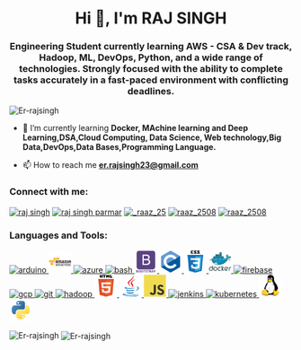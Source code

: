 <h1 align="center">Hi 👋, I'm RAJ SINGH</h1>
<h3 align="center">Engineering Student currently learning AWS - CSA & Dev track, Hadoop, ML, DevOps, Python, and a wide range of technologies. Strongly focused with the ability to complete tasks accurately in a fast-paced environment with conflicting deadlines.</h3>

<p align="left"> <img src="https://komarev.com/ghpvc/?username=Er-rajsingh&label=Profile%20views&color=0e75b6&style=flat" alt="Er-rajsingh" /> </p>

- 🌱 I’m currently learning **Docker, MAchine learning and Deep Learning,DSA,Cloud Computing, Data Science, Web technology,Big Data,DevOps,Data Bases,Programming Language.**

- 📫 How to reach me **er.rajsingh23@gmail.com**

<h3 align="left">Connect with me:</h3>
<p align="left">
<a href="https://linkedin.com/in/raajsingh/" target="blank"><img align="center" src="https://cdn.jsdelivr.net/npm/simple-icons@3.0.1/icons/linkedin.svg" alt="raj singh" height="30" width="40" /></a>
<a href="https://fb.com/raj singh parmar" target="blank"><img align="center" src="https://cdn.jsdelivr.net/npm/simple-icons@3.0.1/icons/facebook.svg" alt="raj singh parmar" height="30" width="40" /></a>
<a href="https://instagram.com/_raaz_25" target="blank"><img align="center" src="https://cdn.jsdelivr.net/npm/simple-icons@3.0.1/icons/instagram.svg" alt="_raaz_25" height="30" width="40" /></a>
<a href="https://www.codechef.com/users/raaz_2508" target="blank"><img align="center" src="https://cdn.jsdelivr.net/npm/simple-icons@3.1.0/icons/codechef.svg" alt="raaz_2508" height="30" width="40" /></a>
<a href="https://www.hackerrank.com/raaz_2508" target="blank"><img align="center" src="https://cdn.jsdelivr.net/npm/simple-icons@3.0.1/icons/hackerrank.svg" alt="raaz_2508" height="30" width="40" /></a>
</p>

<h3 align="left">Languages and Tools:</h3>
<p align="left"> <a href="https://www.arduino.cc/" target="_blank"> <img src="https://cdn.worldvectorlogo.com/logos/arduino-1.svg" alt="arduino" width="40" height="40"/> </a> <a href="https://aws.amazon.com" target="_blank"> <img src="https://raw.githubusercontent.com/devicons/devicon/master/icons/amazonwebservices/amazonwebservices-original-wordmark.svg" alt="aws" width="40" height="40"/> </a> <a href="https://azure.microsoft.com/en-in/" target="_blank"> <img src="https://www.vectorlogo.zone/logos/microsoft_azure/microsoft_azure-icon.svg" alt="azure" width="40" height="40"/> </a> <a href="https://www.gnu.org/software/bash/" target="_blank"> <img src="https://www.vectorlogo.zone/logos/gnu_bash/gnu_bash-icon.svg" alt="bash" width="40" height="40"/> </a> <a href="https://getbootstrap.com" target="_blank"> <img src="https://raw.githubusercontent.com/devicons/devicon/master/icons/bootstrap/bootstrap-plain-wordmark.svg" alt="bootstrap" width="40" height="40"/> </a> <a href="https://www.cprogramming.com/" target="_blank"> <img src="https://raw.githubusercontent.com/devicons/devicon/master/icons/c/c-original.svg" alt="c" width="40" height="40"/> </a> <a href="https://www.w3schools.com/css/" target="_blank"> <img src="https://raw.githubusercontent.com/devicons/devicon/master/icons/css3/css3-original-wordmark.svg" alt="css3" width="40" height="40"/> </a> <a href="https://www.docker.com/" target="_blank"> <img src="https://raw.githubusercontent.com/devicons/devicon/master/icons/docker/docker-original-wordmark.svg" alt="docker" width="40" height="40"/> </a> <a href="https://firebase.google.com/" target="_blank"> <img src="https://www.vectorlogo.zone/logos/firebase/firebase-icon.svg" alt="firebase" width="40" height="40"/> </a> <a href="https://cloud.google.com" target="_blank"> <img src="https://www.vectorlogo.zone/logos/google_cloud/google_cloud-icon.svg" alt="gcp" width="40" height="40"/> </a> <a href="https://git-scm.com/" target="_blank"> <img src="https://www.vectorlogo.zone/logos/git-scm/git-scm-icon.svg" alt="git" width="40" height="40"/> </a> <a href="https://hadoop.apache.org/" target="_blank"> <img src="https://www.vectorlogo.zone/logos/apache_hadoop/apache_hadoop-icon.svg" alt="hadoop" width="40" height="40"/> </a> <a href="https://www.w3.org/html/" target="_blank"> <img src="https://raw.githubusercontent.com/devicons/devicon/master/icons/html5/html5-original-wordmark.svg" alt="html5" width="40" height="40"/> </a> <a href="https://www.java.com" target="_blank"> <img src="https://raw.githubusercontent.com/devicons/devicon/master/icons/java/java-original.svg" alt="java" width="40" height="40"/> </a> <a href="https://developer.mozilla.org/en-US/docs/Web/JavaScript" target="_blank"> <img src="https://raw.githubusercontent.com/devicons/devicon/master/icons/javascript/javascript-original.svg" alt="javascript" width="40" height="40"/> </a> <a href="https://www.jenkins.io" target="_blank"> <img src="https://www.vectorlogo.zone/logos/jenkins/jenkins-icon.svg" alt="jenkins" width="40" height="40"/> </a> <a href="https://kubernetes.io" target="_blank"> <img src="https://www.vectorlogo.zone/logos/kubernetes/kubernetes-icon.svg" alt="kubernetes" width="40" height="40"/> </a> <a href="https://www.linux.org/" target="_blank"> <img src="https://raw.githubusercontent.com/devicons/devicon/master/icons/linux/linux-original.svg" alt="linux" width="40" height="40"/> </a> <a href="https://www.python.org" target="_blank"> <img src="https://raw.githubusercontent.com/devicons/devicon/master/icons/python/python-original.svg" alt="python" width="40" height="40"/> </a> </p>

<p><img align="left" src="https://github-readme-stats.vercel.app/api/top-langs?username=Er-rajsingh&show_icons=true&locale=en&layout=compact" alt="Er-rajsingh" /></p>

<p>&nbsp;<img align="center" src="https://github-readme-stats.vercel.app/api?username=Er-rajsingh&show_icons=true&locale=en" alt="Er-rajsingh" /></p>


